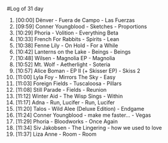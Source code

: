 #Log of 31 day

1. [00:00] Dënver - Fuera de Campo - Las Fuerzas
1. [09:59] Conner Youngblood - Sketches - Proportions
1. [10:29] Phoria - Volition - Everything Beta
1. [10:33] French For Rabbits - Spirits - Lean
1. [10:38] Fenne Lily - On Hold - For a While
1. [10:42] Lanterns on the Lake - Beings - Beings
1. [10:48] Wilsen - Magnolia EP - Magnolia
1. [10:52] Mt. Wolf - Aetherlight - Soteria
1. [10:57] Alice Boman - EP II (+ Skisser EP) - Skiss 2
1. [11:00] Lyla Foy - Mirrors The Sky - Easy
1. [11:03] Foreign Fields - Tuscaloosa - Pillars
1. [11:08] Still Parade - Fields - Reunion
1. [11:12] Winter Aid - The Wisp Sings - Within
1. [11:17] Adna - Run, Lucifer - Run, Lucifer
1. [11:20] Talos - Wild Alee (Deluxe Edition) - Endgame
1. [11:24] Conner Youngblood - make me faster... - Vegas
1. [11:29] Phoria - Bloodworks - Once Again
1. [11:34] Siv Jakobsen - The Lingering - how we used to love
1. [11:37] Liza Anne - Room - Room

